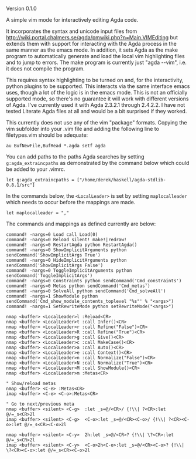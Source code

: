 Version 0.1.0

A simple vim mode for interactively editing Agda code.

It incorporates the syntax and unicode input files from <http://wiki.portal.chalmers.se/agda/pmwiki.php?n=Main.VIMEditing>
but extends them with support for interacting with the Agda process in the same manner as the emacs mode.  In addition,
it sets Agda as the make program to automatically generate and load the local vim highlighting files and to jump
to errors.  The make program is currently just "agda --vim", i.e. it does not compile the program.

This requires syntax highlighting to be turned on and, for the interactivity, python plugins to be supported.  This
interacts via the same interface emacs uses, though a lot of the logic is in the emacs mode.  This is not an officially
supported mode, so there's no guarantee it will work with different versions of Agda.  I've currently used it with
Agda 2.3.2.1 through 2.4.2.2.  I have not tested Literate Agda files at all and would be a bit surprised if they worked.

This currently does not use any of the vim "package" formats.  Copying the vim subfolder into your .vim file
and adding the following line to filetypes.vim should be adequate:

    au BufNewFile,BufRead *.agda setf agda

You can add paths to the paths Agda searches by setting `g:agda_extraincpaths` as demonstrated by the command below
which could be added to your .vimrc.

    let g:agda_extraincpaths = ["/home/derek/haskell/agda-stdlib-0.8.1/src"]

In the commands below, the `<LocalLeader>` is set by setting `maplocalleader` which needs to occur before the mappings
are made.

    let maplocalleader = ","

The commands and mappings as defined currently are below:

    command! -nargs=0 Load call Load(0)
    command! -nargs=0 Reload silent! make!|redraw!
    command! -nargs=0 RestartAgda python RestartAgda()
    command! -nargs=0 ShowImplicitArguments python sendCommand('ShowImplicitArgs True')
    command! -nargs=0 HideImplicitArguments python sendCommand('ShowImplicitArgs False')
    command! -nargs=0 ToggleImplicitArguments python sendCommand('ToggleImplicitArgs')
    command! -nargs=0 Constraints python sendCommand('Cmd_constraints')
    command! -nargs=0 Metas python sendCommand('Cmd_metas')
    command! -nargs=0 SolveAll python sendCommand('Cmd_solveAll')
    command! -nargs=1 ShowModule python sendCommand('Cmd_show_module_contents_toplevel "%s"' % "<args>")
    command! -nargs=1 SetRewriteMode python setRewriteMode("<args>")

    nmap <buffer> <LocalLeader>l :Reload<CR>
    nmap <buffer> <LocalLeader>t :call Infer()<CR>
    nmap <buffer> <LocalLeader>r :call Refine("False")<CR>
    nmap <buffer> <LocalLeader>R :call Refine("True")<CR>
    nmap <buffer> <LocalLeader>g :call Give()<CR>
    nmap <buffer> <LocalLeader>c :call MakeCase()<CR>
    nmap <buffer> <LocalLeader>a :call Auto()<CR>
    nmap <buffer> <LocalLeader>e :call Context()<CR>
    nmap <buffer> <LocalLeader>n :call Normalize("False")<CR>
    nmap <buffer> <LocalLeader>N :call Normalize("True")<CR>
    nmap <buffer> <LocalLeader>M :call ShowModule()<CR>
    nmap <buffer> <LocalLeader>m :Metas<CR>

    " Show/reload metas
    nmap <buffer> <C-e> :Metas<CR>
    imap <buffer> <C-e> <C-o>:Metas<CR>

    " Go to next/previous meta
    nmap <buffer> <silent> <C-g>  :let _s=@/<CR>/ {!\\| ?<CR>:let @/=_s<CR>2l
    imap <buffer> <silent> <C-g>  <C-o>:let _s=@/<CR><C-o>/ {!\\| ?<CR><C-o>:let @/=_s<CR><C-o>2l

    nmap <buffer> <silent> <C-y>  2h:let _s=@/<CR>? {!\\| \?<CR>:let @/=_s<CR>2l
    imap <buffer> <silent> <C-y>  <C-o>2h<C-o>:let _s=@/<CR><C-o>? {!\\| \?<CR><C-o>:let @/=_s<CR><C-o>2l
